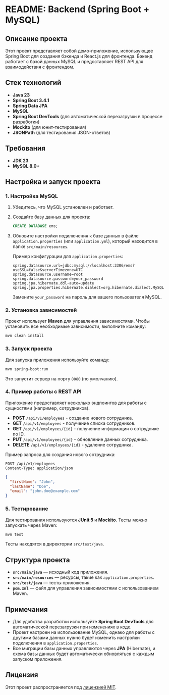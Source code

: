 # README: Backend (Spring Boot + MySQL)

## Описание проекта

Этот проект представляет собой демо-приложение, использующее Spring Boot для создания бэкенда и React.js для фронтенда. Бэкенд работает с базой данных MySQL и предоставляет REST API для взаимодействия с фронтендом.

## Стек технологий

- **Java 23**
- **Spring Boot 3.4.1**
- **Spring Data JPA**
- **MySQL**
- **Spring Boot DevTools** (для автоматической перезагрузки в процессе разработки)
- **Mockito** (для юнит-тестирования)
- **JSONPath** (для тестирования JSON-ответов)

## Требования

- **JDK 23**
- **MySQL 8.0+**

## Настройка и запуск проекта

### 1. Настройка MySQL

1. Убедитесь, что MySQL установлен и работает.
2. Создайте базу данных для проекта:

   ```sql
   CREATE DATABASE ems;
   ```

3. Обновите настройки подключения к базе данных в файле `application.properties` (или `application.yml`), который находится в папке `src/main/resources`.

   Пример конфигурации для `application.properties`:

   ```properties
   spring.datasource.url=jdbc:mysql://localhost:3306/ems?useSSL=false&serverTimezone=UTC
   spring.datasource.username=root
   spring.datasource.password=your_password
   spring.jpa.hibernate.ddl-auto=update
   spring.jpa.properties.hibernate.dialect=org.hibernate.dialect.MySQL8Dialect
   ```

   Замените `your_password` на пароль для вашего пользователя MySQL.

### 2. Установка зависимостей

Проект использует **Maven** для управления зависимостями. Чтобы установить все необходимые зависимости, выполните команду:

```bash
mvn clean install
```

### 3. Запуск проекта

Для запуска приложения используйте команду:

```bash
mvn spring-boot:run
```

Это запустит сервер на порту `8080` (по умолчанию).

### 4. Пример работы с REST API

Приложение предоставляет несколько эндпоинтов для работы с сущностями (например, сотрудников).

- **POST** `/api/v1/employees` - создание нового сотрудника.
- **GET** `/api/v1/employees` - получение списка сотрудников.
- **GET** `/api/v1/employees/{id}` - получение информации о сотруднике по ID.
- **PUT** `/api/v1/employees/{id}` - обновление данных сотрудника.
- **DELETE** `/api/v1/employees/{id}` - удаление сотрудника.

Пример запроса для создания нового сотрудника:

```text
POST /api/v1/employees
Content-Type: application/json
```
```json
{
  "firstName": "John",
  "lastName": "Doe",
  "email": "john.doe@example.com"
}
```

### 5. Тестирование

Для тестирования используются **JUnit 5** и **Mockito**. Тесты можно запускать через Maven:

```bash
mvn test
```

Тесты находятся в директории `src/test/java`.

## Структура проекта

- **`src/main/java`** — исходный код приложения.
- **`src/main/resources`** — ресурсы, такие как `application.properties`.
- **`src/test/java`** — тесты приложения.
- **`pom.xml`** — файл для управления зависимостями с использованием Maven.

## Примечания

- Для удобства разработки используйте **Spring Boot DevTools** для автоматической перезагрузки при изменениях в коде.
- Проект настроен на использование MySQL, однако для работы с другими базами данных нужно будет изменить настройки подключения в `application.properties`.
- Все миграции базы данных управляются через **JPA** (Hibernate), и схема базы данных будет автоматически обновляться с каждым запуском приложения.

## Лицензия

Этот проект распространяется под [лицензией MIT](LICENSE).